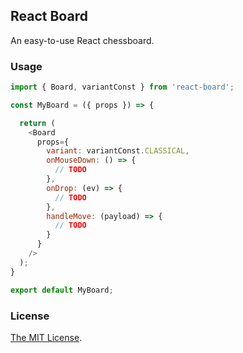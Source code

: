 ## React Board

An easy-to-use React chessboard.

### Usage

```js
import { Board, variantConst } from 'react-board';

const MyBoard = ({ props }) => {

  return (
    <Board
      props={
        variant: variantConst.CLASSICAL,
        onMouseDown: () => {
          // TODO
        },
        onDrop: (ev) => {
          // TODO
        },
        handleMove: (payload) => {
          // TODO
        }
      }
    />
  );
}

export default MyBoard;
```

### License

[The MIT License](https://github.com/chesslablab/react-chess/blob/master/LICENSE).
